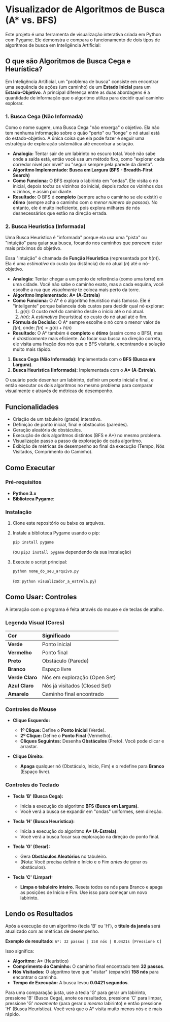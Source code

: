 # Visualizador de Algoritmos de Busca (A* vs. BFS)

Este projeto é uma ferramenta de visualização interativa criada em Python com Pygame. Ele demonstra e compara o funcionamento de dois tipos de algoritmos de busca em Inteligência Artificial:
## O que são Algoritmos de Busca Cega e Heurística?

Em Inteligência Artificial, um "problema de busca" consiste em encontrar uma sequência de ações (um caminho) de um **Estado Inicial** para um **Estado-Objetivo**. A principal diferença entre as duas abordagens é a quantidade de informação que o algoritmo utiliza para decidir qual caminho explorar.

### 1. Busca Cega (Não Informada)

Como o nome sugere, uma Busca Cega "não enxerga" o objetivo. Ela não tem nenhuma informação sobre o quão "perto" ou "longe" o nó atual está do estado-objetivo. A única coisa que ela pode fazer é seguir uma estratégia de exploração sistemática até encontrar a solução.

* **Analogia:** Tentar sair de um labirinto no escuro total. Você não sabe onde a saída está, então você usa um método fixo, como "explorar cada corredor nível por nível" ou "seguir sempre pela parede da direita".
* **Algoritmo Implementado:** **Busca em Largura (BFS - Breadth-First Search)**
* **Como Funciona:** O BFS explora o labirinto em "ondas". Ele visita o nó inicial, depois *todos* os vizinhos do inicial, depois *todos* os vizinhos dos vizinhos, e assim por diante.
* **Resultado:** O BFS é **completo** (sempre acha o caminho se ele existir) e **ótimo** (sempre acha o caminho com o *menor número de passos*). No entanto, ele é muito ineficiente, pois explora milhares de nós desnecessários que estão na direção errada.

### 2. Busca Heurística (Informada)

Uma Busca Heurística é "informada" porque ela usa uma "pista" ou "intuição" para guiar sua busca, focando nos caminhos que *parecem* estar mais próximos do objetivo.

Essa "intuição" é chamada de **Função Heurística** (representada por $h(n)$). Ela é uma *estimativa* do custo (ou distância) do nó atual ($n$) até o nó-objetivo.

* **Analogia:** Tentar chegar a um ponto de referência (como uma torre) em uma cidade. Você não sabe o caminho exato, mas a cada esquina, você escolhe a rua que *visualmente* te coloca mais perto da torre.
* **Algoritmo Implementado:** **A\* (A-Estrela)**
* **Como Funciona:** O A\* é o algoritmo heurístico mais famoso. Ele é "inteligente" porque balanceia dois custos para decidir qual nó explorar:
    1.  $g(n)$: O custo *real* do caminho desde o início até o nó atual.
    2.  $h(n)$: A *estimativa* (heurística) do custo do nó atual até o fim.
* **Fórmula de Decisão:** O A\* sempre escolhe o nó com o menor valor de $f(n)$, onde:
    $f(n) = g(n) + h(n)$
* **Resultado:** O A\* também é **completo** e **ótimo** (assim como o BFS), mas é *drasticamente* mais eficiente. Ao focar sua busca na direção correta, ele visita uma fração dos nós que o BFS visitaria, encontrando a solução muito mais rápido.
1.  **Busca Cega (Não Informada):** Implementada com o **BFS (Busca em Largura)**.
2.  **Busca Heurística (Informada):** Implementada com o **A\* (A-Estrela)**.

O usuário pode desenhar um labirinto, definir um ponto inicial e final, e então executar os dois algoritmos no mesmo problema para comparar visualmente e através de métricas de desempenho.

## Funcionalidades

* Criação de um tabuleiro (grade) interativo.
* Definição de ponto inicial, final e obstáculos (paredes).
* Geração aleatória de obstáculos.
* Execução de dois algoritmos distintos (BFS e A\*) no mesmo problema.
* Visualização passo a passo da exploração de cada algoritmo.
* Exibição de métricas de desempenho ao final da execução (Tempo, Nós Visitados, Comprimento do Caminho).

## Como Executar

### Pré-requisitos

* **Python 3.x**
* **Biblioteca Pygame**:

### Instalação

1.  Clone este repositório ou baixe os arquivos.
2.  Instale a biblioteca Pygame usando o pip:
    ```bash
    pip install pygame
    ```
    (ou `pip3 install pygame` dependendo da sua instalação)

3.  Execute o script principal:
    ```bash
    python nome_do_seu_arquivo.py
    ```
    (ex: `python visualizador_a_estrela.py`)

## Como Usar: Controles

A interação com o programa é feita através do mouse e de teclas de atalho.

### Legenda Visual (Cores)

| Cor | Significado |
| :--- | :--- |
| **Verde** | Ponto inicial |
| **Vermelho** | Ponto final |
| **Preto** | Obstáculo (Parede) |
| **Branco** | Espaço livre |
| **Verde Claro** | Nós em exploração (Open Set) |
| **Azul Claro** | Nós já visitados (Closed Set) |
| **Amarelo** | Caminho final encontrado |

### Controles do Mouse

* **Clique Esquerdo:**
    * **1º Clique:** Define o **Ponto Inicial** (Verde).
    * **2º Clique:** Define o **Ponto Final** (Vermelho).
    * **Cliques Seguintes:** Desenha **Obstáculos** (Preto). Você pode clicar e arrastar.

* **Clique Direito:**
    * **Apaga** qualquer nó (Obstáculo, Início, Fim) e o redefine para **Branco** (Espaço livre).

### Controles do Teclado

* **Tecla 'B' (Busca Cega):**
    * Inicia a execução do algoritmo **BFS (Busca em Largura)**.
    * Você verá a busca se expandir em "ondas" uniformes, sem direção.

* **Tecla 'H' (Busca Heurística):**
    * Inicia a execução do algoritmo **A\* (A-Estrela)**.
    * Você verá a busca focar sua exploração na direção do ponto final.

* **Tecla 'G' (Gerar):**
    * Gera **Obstáculos Aleatórios** no tabuleiro.
    * (Nota: Você precisa definir o Início e o Fim *antes* de gerar os obstáculos).

* **Tecla 'C' (Limpar):**
    * **Limpa o tabuleiro inteiro.** Reseta todos os nós para Branco e apaga as posições de Início e Fim. Use isso para começar um novo labirinto.

## Lendo os Resultados

Após a execução de um algoritmo (tecla 'B' ou 'H'), o **título da janela** será atualizado com as métricas de desempenho.

**Exemplo de resultado:** `A*: 32 passos | 158 nós | 0.0421s [Pressione C]`

Isso significa:
* **Algoritmo:** A\* (Heurístico)
* **Comprimento do Caminho:** O caminho final encontrado tem **32 passos**.
* **Nós Visitados:** O algoritmo teve que "visitar" (expandir) **158 nós** para encontrar o caminho.
* **Tempo de Execução:** A busca levou **0.0421 segundos**.

Para uma comparação justa, use a tecla 'G' para gerar um labirinto, pressione 'B' (Busca Cega), anote os resultados, pressione 'C' para limpar, pressione 'G' *novamente* (para gerar o *mesmo* labirinto) e então pressione 'H' (Busca Heurística). Você verá que o A\* visita muito menos nós e é mais rápido.